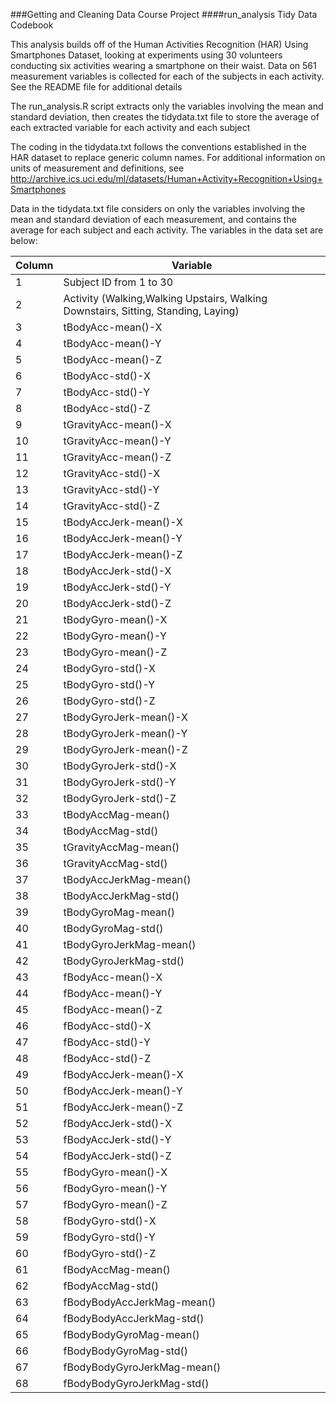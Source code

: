 
###Getting and Cleaning Data Course Project
####run_analysis Tidy Data Codebook

This analysis builds off of the Human Activities Recognition (HAR) Using Smartphones Dataset, looking at experiments using 30 volunteers conducting six activities wearing a smartphone on their waist.  Data on 561 measurement variables is collected for each of the subjects in each activity.  See the README file for additional details

The run_analysis.R script extracts only the variables involving the mean and standard deviation, then creates the tidydata.txt file to store the average of each extracted variable for each activity and each subject

The coding in the tidydata.txt follows the conventions established in the HAR dataset to replace generic column names.  For additional information on units of measurement and definitions, see http://archive.ics.uci.edu/ml/datasets/Human+Activity+Recognition+Using+Smartphones 

Data in the tidydata.txt file considers on only the variables involving the mean and standard deviation of each measurement, and contains the average for each subject and each activity.  The variables in the data set are below:  

Column | Variable
------- | ---------
1	| Subject ID from 1 to 30
2	| Activity (Walking,Walking Upstairs, Walking Downstairs, Sitting, Standing, Laying)
3	| tBodyAcc-mean()-X
4	| tBodyAcc-mean()-Y
5	| tBodyAcc-mean()-Z
6	| tBodyAcc-std()-X
7	| tBodyAcc-std()-Y
8	| tBodyAcc-std()-Z
9	| tGravityAcc-mean()-X
10 |	tGravityAcc-mean()-Y
11 |	tGravityAcc-mean()-Z
12	| tGravityAcc-std()-X
13	| tGravityAcc-std()-Y
14	| tGravityAcc-std()-Z
15	| tBodyAccJerk-mean()-X
16	| tBodyAccJerk-mean()-Y
17	| tBodyAccJerk-mean()-Z
18	| tBodyAccJerk-std()-X
19	| tBodyAccJerk-std()-Y
20	| tBodyAccJerk-std()-Z
21	| tBodyGyro-mean()-X
22	| tBodyGyro-mean()-Y
23	| tBodyGyro-mean()-Z
24	| tBodyGyro-std()-X
25	| tBodyGyro-std()-Y
26	| tBodyGyro-std()-Z
27	| tBodyGyroJerk-mean()-X
28	| tBodyGyroJerk-mean()-Y
29	| tBodyGyroJerk-mean()-Z
30	| tBodyGyroJerk-std()-X
31	| tBodyGyroJerk-std()-Y
32	| tBodyGyroJerk-std()-Z
33	| tBodyAccMag-mean()
34	| tBodyAccMag-std()
35	| tGravityAccMag-mean()
36	| tGravityAccMag-std()
37	| tBodyAccJerkMag-mean()
38	| tBodyAccJerkMag-std()
39	| tBodyGyroMag-mean()
40	| tBodyGyroMag-std()
41	| tBodyGyroJerkMag-mean()
42	| tBodyGyroJerkMag-std()
43	| fBodyAcc-mean()-X
44	| fBodyAcc-mean()-Y
45	| fBodyAcc-mean()-Z
46	| fBodyAcc-std()-X
47	| fBodyAcc-std()-Y
48	| fBodyAcc-std()-Z
49	| fBodyAccJerk-mean()-X
50	| fBodyAccJerk-mean()-Y
51	| fBodyAccJerk-mean()-Z
52	| fBodyAccJerk-std()-X
53	| fBodyAccJerk-std()-Y
54	| fBodyAccJerk-std()-Z
55	| fBodyGyro-mean()-X
56	| fBodyGyro-mean()-Y
57	| fBodyGyro-mean()-Z
58	| fBodyGyro-std()-X
59	| fBodyGyro-std()-Y
60	| fBodyGyro-std()-Z
61	| fBodyAccMag-mean()
62	| fBodyAccMag-std()
63	| fBodyBodyAccJerkMag-mean()
64	| fBodyBodyAccJerkMag-std()
65	| fBodyBodyGyroMag-mean()
66	| fBodyBodyGyroMag-std()
67	| fBodyBodyGyroJerkMag-mean()
68	| fBodyBodyGyroJerkMag-std()
